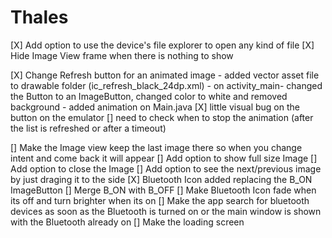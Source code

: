 # Thales

[X] Add option to use the device's file explorer to open any kind of file
[X] Hide Image View frame when there is nothing to show

[X] Change Refresh button for an animated image
	  - added vector asset file to drawable folder (ic_refresh_black_24dp.xml)
	  - on activity_main- changed the Button to an ImageButton, changed color to white and removed background
	  - added animation on Main.java
[X] little visual bug on the button on the emulator
[] need to check when to stop the animation (after the list is refreshed or after a timeout)

[] Make the Image view keep the last image there so when you change intent and come back it will appear
[] Add option to show full size Image
[] Add option to close the Image
[] Add option to see the next/previous image by just draging it to the side
[X] Bluetooth Icon added replacing the B_ON ImageButton
[] Merge B_ON with B_OFF
[] Make Bluetooth Icon fade when its off and turn brighter when its on
[] Make the app search for bluetooth devices as soon as the Bluetooth is turned on or the main window is shown with the Bluetooth already on
[] Make the loading screen
